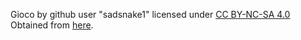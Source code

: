 Gioco by github user "sadsnake1" licensed under [CC BY-NC-SA 4.0](https://creativecommons.org/licenses/by-nc-sa/4.0/)
Obtained from [here](https://github.com/ornicar/lila/tree/master/public/piece).
